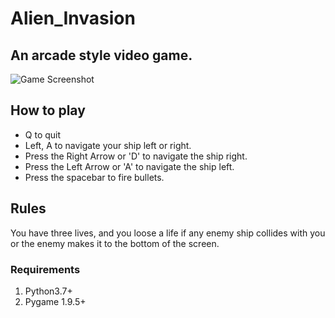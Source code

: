 # Alien_Invasion
## An arcade style video game.
![Game Screenshot](https://user-images.githubusercontent.com/99472513/153730066-5fbaff25-18a7-43fe-bb0a-4a73bb4cacfd.png)

## How to play
- Q to quit
- Left, A to navigate your ship left or right.
- Press the Right Arrow or 'D' to navigate the ship right.
- Press the Left Arrow or 'A' to navigate the ship left.
- Press the spacebar to fire bullets.

## Rules
You have three lives, and you loose a life if any enemy ship collides with you or the enemy makes it to the bottom of the screen.

### Requirements
1. Python3.7+ 
2. Pygame 1.9.5+

